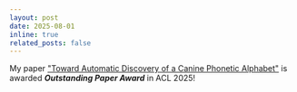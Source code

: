 ```yaml
---
layout: post
date: 2025-08-01 
inline: true
related_posts: false
---
```


My paper ["Toward Automatic Discovery of a Canine Phonetic Alphabet"](https://aclanthology.org/2025.acl-long.451/) is awarded ***Outstanding Paper Award*** in ACL 2025!
